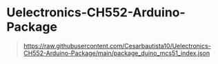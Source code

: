 # Uelectronics-CH552-Arduino-Package 




> https://raw.githubusercontent.com/Cesarbautista10/Uelectronics-CH552-Arduino-Package/main/package_duino_mcs51_index.json